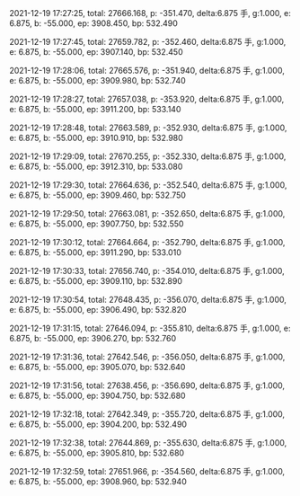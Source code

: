 2021-12-19 17:27:25, total: 27666.168, p: -351.470, delta:6.875 手, g:1.000, e: 6.875, b: -55.000, ep: 3908.450, bp: 532.490

2021-12-19 17:27:45, total: 27659.782, p: -352.460, delta:6.875 手, g:1.000, e: 6.875, b: -55.000, ep: 3907.140, bp: 532.450

2021-12-19 17:28:06, total: 27665.576, p: -351.940, delta:6.875 手, g:1.000, e: 6.875, b: -55.000, ep: 3909.980, bp: 532.740

2021-12-19 17:28:27, total: 27657.038, p: -353.920, delta:6.875 手, g:1.000, e: 6.875, b: -55.000, ep: 3911.200, bp: 533.140

2021-12-19 17:28:48, total: 27663.589, p: -352.930, delta:6.875 手, g:1.000, e: 6.875, b: -55.000, ep: 3910.910, bp: 532.980

2021-12-19 17:29:09, total: 27670.255, p: -352.330, delta:6.875 手, g:1.000, e: 6.875, b: -55.000, ep: 3912.310, bp: 533.080

2021-12-19 17:29:30, total: 27664.636, p: -352.540, delta:6.875 手, g:1.000, e: 6.875, b: -55.000, ep: 3909.460, bp: 532.750

2021-12-19 17:29:50, total: 27663.081, p: -352.650, delta:6.875 手, g:1.000, e: 6.875, b: -55.000, ep: 3907.750, bp: 532.550

2021-12-19 17:30:12, total: 27664.664, p: -352.790, delta:6.875 手, g:1.000, e: 6.875, b: -55.000, ep: 3911.290, bp: 533.010

2021-12-19 17:30:33, total: 27656.740, p: -354.010, delta:6.875 手, g:1.000, e: 6.875, b: -55.000, ep: 3909.110, bp: 532.890

2021-12-19 17:30:54, total: 27648.435, p: -356.070, delta:6.875 手, g:1.000, e: 6.875, b: -55.000, ep: 3906.490, bp: 532.820

2021-12-19 17:31:15, total: 27646.094, p: -355.810, delta:6.875 手, g:1.000, e: 6.875, b: -55.000, ep: 3906.270, bp: 532.760

2021-12-19 17:31:36, total: 27642.546, p: -356.050, delta:6.875 手, g:1.000, e: 6.875, b: -55.000, ep: 3905.070, bp: 532.640

2021-12-19 17:31:56, total: 27638.456, p: -356.690, delta:6.875 手, g:1.000, e: 6.875, b: -55.000, ep: 3904.750, bp: 532.680

2021-12-19 17:32:18, total: 27642.349, p: -355.720, delta:6.875 手, g:1.000, e: 6.875, b: -55.000, ep: 3904.200, bp: 532.490

2021-12-19 17:32:38, total: 27644.869, p: -355.630, delta:6.875 手, g:1.000, e: 6.875, b: -55.000, ep: 3905.810, bp: 532.680

2021-12-19 17:32:59, total: 27651.966, p: -354.560, delta:6.875 手, g:1.000, e: 6.875, b: -55.000, ep: 3908.960, bp: 532.940